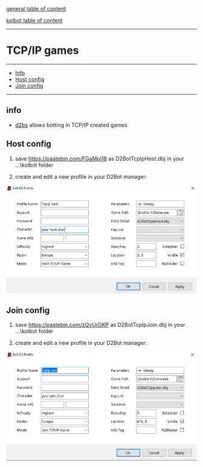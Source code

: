 [general table of content](https://github.com/blizzhackers/documentation/#diablo-2-botting-system)

[kolbot table of content](https://github.com/blizzhackers/documentation/tree/master/kolbot/#kolbot)

---

# TCP/IP games

---

* [Info](#info)
* [Host config](#host-config)
* [Join config](#join-config)

---

## info

* [d2bs](https://github.com/kolton/d2bot-with-kolbot) allows botting in TCP/IP created games

## Host config

1. save https://pastebin.com/FGaMpj18 as D2BotTcpIpHost.dbj in your ...\kolbot folder

1. create and edit a new profile in your D2Bot manager:

![Host config](assets/kolbot-TcpIp-host.png)


## Join config

1. save https://pastebin.com/zQyUrDKP as D2BotTcpIpJoin.dbj in your ...\kolbot folder

1. create and edit a new profile in your D2Bot manager:

![Host config](assets/kolbot-TcpIp-join.png)

